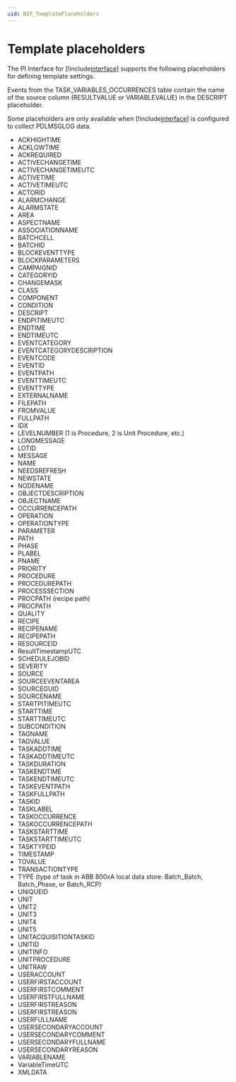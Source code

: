 ```yaml
---
uid: BIF_TemplatePlaceholders
---
```


# Template placeholders

The PI Interface for [!include[interface](../includes/product-long.md)] supports the following placeholders for defining template settings.

Events from the TASK_VARIABLES_OCCURRENCES table contain the name of the source column (RESULTVALUE or VARIABLEVALUE) in the DESCRIPT placeholder.

Some placeholders are only available when [!include[interface](../includes/product-long.md)] is configured to collect PDLMSGLOG data.

* ACKHIGHTIME
* ACKLOWTIME
* ACKREQUIRED
* ACTIVECHANGETIME
* ACTIVECHANGETIMEUTC
* ACTIVETIME
* ACTIVETIMEUTC
* ACTORID
* ALARMCHANGE
* ALARMSTATE
* AREA
* ASPECTNAME
* ASSOCIATIONNAME
* BATCHCELL
* BATCHID
* BLOCKEVENTTYPE
* BLOCKPARAMETERS
* CAMPAIGNID
* CATEGORYID
* CHANGEMASK
* CLASS
* COMPONENT
* CONDITION
* DESCRIPT
* ENDPITIMEUTC
* ENDTIME
* ENDTIMEUTC
* EVENTCATEGORY
* EVENTCATEGORYDESCRIPTION
* EVENTCODE
* EVENTID
* EVENTPATH
* EVENTTIMEUTC
* EVENTTYPE
* EXTERNALNAME
* FILEPATH
* FROMVALUE
* FULLPATH
* IDX
* LEVELNUMBER (1 is Procedure, 2 is Unit Procedure, etc.)
* LONGMESSAGE
* LOTID
* MESSAGE
* NAME
* NEEDSREFRESH
* NEWSTATE
* NODENAME
* OBJECTDESCRIPTION
* OBJECTNAME
* OCCURRENCEPATH
* OPERATION
* OPERATIONTYPE
* PARAMETER
* PATH
* PHASE
* PLABEL
* PNAME
* PRIORITY
* PROCEDURE
* PROCEDUREPATH
* PROCESSSECTION
* PROCPATH (recipe path)
* PROCPATH
* QUALITY
* RECIPE
* RECIPENAME
* RECIPEPATH
* RESOURCEID
* ResultTimestampUTC
* SCHEDULEJOBID
* SEVERITY
* SOURCE
* SOURCEEVENTAREA
* SOURCEGUID
* SOURCENAME
* STARTPITIMEUTC
* STARTTIME
* STARTTIMEUTC
* SUBCONDITION
* TAGNAME
* TAGVALUE
* TASKADDTIME
* TASKADDTIMEUTC
* TASKDURATION
* TASKENDTIME
* TASKENDTIMEUTC
* TASKEVENTPATH
* TASKFULLPATH
* TASKID
* TASKLABEL
* TASKOCCURRENCE
* TASKOCCURRENCEPATH
* TASKSTARTTIME
* TASKSTARTTIMEUTC
* TASKTYPEID
* TIMESTAMP
* TOVALUE
* TRANSACTIONTYPE
* TYPE (type of task in ABB 800xA local data store: Batch_Batch, Batch_Phase, or Batch_RCP)
* UNIQUEID
* UNIT
* UNIT2
* UNIT3
* UNIT4
* UNIT5
* UNITACQUISITIONTASKID
* UNITID
* UNITINFO
* UNITPROCEDURE
* UNITRAW
* USERACCOUNT
* USERFIRSTACCOUNT
* USERFIRSTCOMMENT
* USERFIRSTFULLNAME
* USERFIRSTREASON
* USERFIRSTREASON
* USERFULLNAME
* USERSECONDARYACCOUNT
* USERSECONDARYCOMMENT
* USERSECONDARYFULLNAME
* USERSECONDARYREASON
* VARIABLENAME
* VariableTimeUTC
* XMLDATA
 